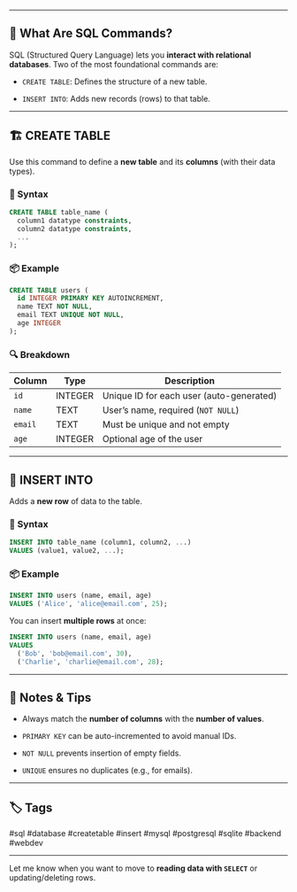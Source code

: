 
---

## 🧠 What Are SQL Commands?

SQL (Structured Query Language) lets you **interact with relational databases**. Two of the most foundational commands are:

- `CREATE TABLE`: Defines the structure of a new table.
    
- `INSERT INTO`: Adds new records (rows) to that table.
    

---

## 🏗️ CREATE TABLE

Use this command to define a **new table** and its **columns** (with their data types).

### 🔧 Syntax

```sql
CREATE TABLE table_name (
  column1 datatype constraints,
  column2 datatype constraints,
  ...
);
```

### 📦 Example

```sql
CREATE TABLE users (
  id INTEGER PRIMARY KEY AUTOINCREMENT,
  name TEXT NOT NULL,
  email TEXT UNIQUE NOT NULL,
  age INTEGER
);
```

### 🔍 Breakdown

|Column|Type|Description|
|---|---|---|
|`id`|INTEGER|Unique ID for each user (auto-generated)|
|`name`|TEXT|User’s name, required (`NOT NULL`)|
|`email`|TEXT|Must be unique and not empty|
|`age`|INTEGER|Optional age of the user|

---

## 📝 INSERT INTO

Adds a **new row** of data to the table.

### 🔧 Syntax

```sql
INSERT INTO table_name (column1, column2, ...)
VALUES (value1, value2, ...);
```

### 📦 Example

```sql
INSERT INTO users (name, email, age)
VALUES ('Alice', 'alice@email.com', 25);
```

You can insert **multiple rows** at once:

```sql
INSERT INTO users (name, email, age)
VALUES 
  ('Bob', 'bob@email.com', 30),
  ('Charlie', 'charlie@email.com', 28);
```

---

## 🚨 Notes & Tips

- Always match the **number of columns** with the **number of values**.
    
- `PRIMARY KEY` can be auto-incremented to avoid manual IDs.
    
- `NOT NULL` prevents insertion of empty fields.
    
- `UNIQUE` ensures no duplicates (e.g., for emails).
    

---

## 🏷️ Tags

#sql #database #createtable #insert #mysql #postgresql #sqlite #backend #webdev

---

Let me know when you want to move to **reading data with `SELECT`** or updating/deleting rows.